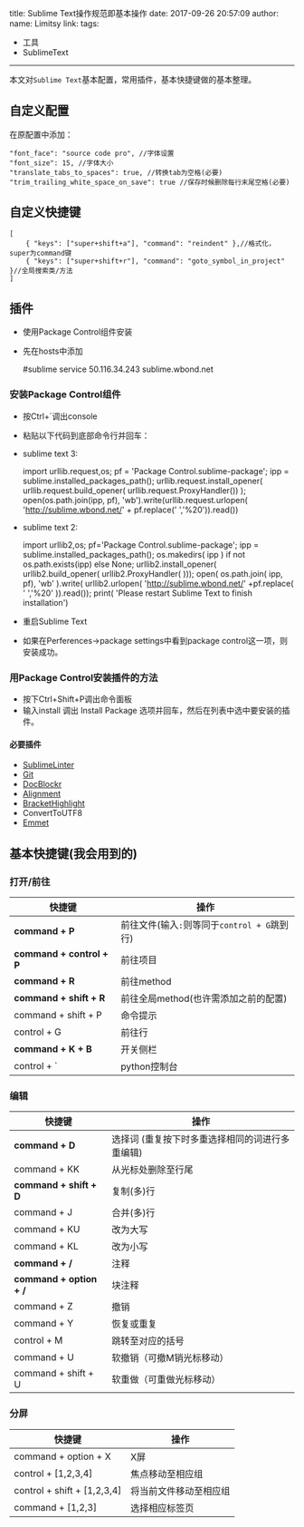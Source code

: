 title: Sublime Text操作规范即基本操作
date: 2017-09-26 20:57:09
author:
  name: Limitsy
  link:
tags:
- 工具
- SublimeText
---

本文对`Sublime Text`基本配置，常用插件，基本快捷键做的基本整理。

## 自定义配置 ##

在原配置中添加：

	"font_face": "source code pro", //字体设置
	"font_size": 15, //字体大小
	"translate_tabs_to_spaces": true, //转换tab为空格(必要)
	"trim_trailing_white_space_on_save": true //保存时候删除每行末尾空格(必要)

## 自定义快捷键 ##

	[
		{ "keys": ["super+shift+a"], "command": "reindent" },//格式化，super为command键
		{ "keys": ["super+shift+r"], "command": "goto_symbol_in_project" }//全局搜索类/方法
	]

## 插件 ##

* 使用Package Control组件安装
* 先在hosts中添加

	#sublime service
	50.116.34.243 sublime.wbond.net

### 安装Package Control组件 ###

* 按Ctrl+`调出console
* 粘贴以下代码到底部命令行并回车：
* sublime text 3:

	import urllib.request,os; pf = 'Package Control.sublime-package'; ipp = sublime.installed_packages_path(); urllib.request.install_opener( urllib.request.build_opener( urllib.request.ProxyHandler()) ); open(os.path.join(ipp, pf), 'wb').write(urllib.request.urlopen( 'http://sublime.wbond.net/' + pf.replace(' ','%20')).read())

* sublime text 2:

	import urllib2,os; pf='Package Control.sublime-package'; ipp = sublime.installed_packages_path(); os.makedirs( ipp ) if not os.path.exists(ipp) else None; urllib2.install_opener( urllib2.build_opener( urllib2.ProxyHandler( ))); open( os.path.join( ipp, pf), 'wb' ).write( urllib2.urlopen( 'http://sublime.wbond.net/' +pf.replace( ' ','%20' )).read()); print( 'Please restart Sublime Text to finish installation')

* 重启Sublime Text
* 如果在Perferences->package settings中看到package control这一项，则安装成功。

### 用Package Control安装插件的方法 ###

* 按下Ctrl+Shift+P调出命令面板
* 输入install 调出 Install Package 选项并回车，然后在列表中选中要安装的插件。

#### 必要插件 ####

* [SublimeLinter](https://github.com/titoBouzout/SideBarEnhancements/tree/st3)
* [Git](https://github.com/kemayo/sublime-text-git)
* [DocBlockr](https://github.com/spadgos/sublime-jsdocs)
* [Alignment](https://github.com/wbond/sublime_alignment)
* [Bracket​Highlight](https://github.com/facelessuser/BracketHighlighter)
* ConvertToUTF8
* [Emmet](http://emmet.io/)

## 基本快捷键(我会用到的) ##

### 打开/前往

快捷键  		 |   操作
------------ |-----------
**command + P**  | 前往文件(输入```:```则等同于```control + G```跳到行)
**command + control + P** | 前往项目
**command + R**  | 前往method
**command + shift + R**  | 前往全局method(也许需添加之前的配置)
command + shift + P | 命令提示
control + G  | 前往行
**command + K + B** | 开关侧栏
control +  ` | python控制台

### 编辑

快捷键  		 |   操作
------------ |-----------
**command + D**  | 选择词 (重复按下时多重选择相同的词进行多重编辑)
command + KK | 从光标处删除至行尾
**command + shift + D** | 复制(多)行
command + J  | 合并(多)行
command + KU | 改为大写
command + KL | 改为小写
**command + /**  | 注释
**command + option + /** |  块注释
command + Z  | 撤销
command + Y  | 恢复或重复
control + M  | 跳转至对应的括号
command + U  | 软撤销（可撤M销光标移动）
command + shift + U | 软重做（可重做光标移动）

### 分屏

快捷键  		 |   操作
------------|-----------
command + option + X | X屏
control + [1,2,3,4]  |  焦点移动至相应组
control + shift + [1,2,3,4] | 将当前文件移动至相应组
command + [1,2,3]  |  选择相应标签页